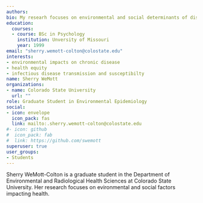 ```yaml
---
authors:
bio: My researh focuses on environmental and social determinants of disease processes and outcomes. For my thesis project I'll be sampling and analyzing nasal viromes of young adult Colorado e-cigarette users compared to non-users. 
education: 
  courses:
  - course: BSc in Psychology
    institution: Unversity of Missouri
    year: 1999
email: "sherry.wemott-colton@colostate.edu"
interests:
- environmental impacts on chronic disease
- health equity
- infectious disease transmission and susceptibilty
name: Sherry WeMott
organizations:
- name: Colorado State University
  url: ""
role: Graduate Student in Environmental Epidemiology
social:
- icon: envelope
  icon_pack: fas
  link: mailto:.sherry.wemott-colton@colostate.edu
#- icon: github
#  icon_pack: fab
#  link: https://github.com/swemott
superuser: true
user_groups:
- Students
---
```


Sherry WeMott-Colton is a graduate student in the Department of Environmental and Radiological Health Sciences at Colorado 
State University. Her research focuses on evironmental and social factors impacting health.
